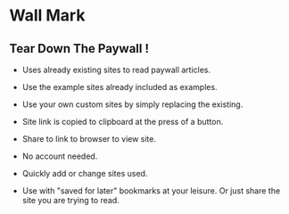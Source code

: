 #  Wall Mark
## Tear Down The Paywall !

* Uses already existing sites to read paywall articles.

* Use the example sites already included as examples.

* Use your own custom sites by simply replacing the existing.

* Site link is copied to clipboard at the press of a button.

* Share to link to browser to view site.

* No account needed.

* Quickly add or change sites used.

* Use with "saved for later" bookmarks at your leisure. Or just share the site you are trying to read.
